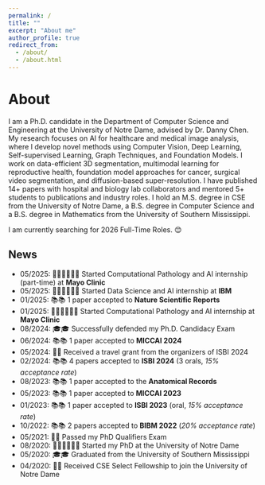 ```yaml
---
permalink: /
title: ""
excerpt: "About me"
author_profile: true
redirect_from: 
  - /about/
  - /about.html
---
```


About
======

I am a Ph.D. candidate in the Department of Computer Science and Engineering at the University of Notre Dame, advised by Dr. Danny Chen. My research focuses on AI for healthcare and medical image analysis, where I develop novel methods using Computer Vision, Deep Learning, Self-supervised Learning, Graph Techniques, and Foundation Models. I work on data-efficient 3D segmentation, multimodal learning for reproductive health, foundation model approaches for cancer, surgical video segmentation, and diffusion-based super-resolution. I have published 14+ papers with hospital and biology lab collaborators and mentored 5+ students to publications and industry roles. I hold an M.S. degree in CSE from the University of Notre Dame, a B.S. degree in Computer Science and a B.S. degree in Mathematics from the University of Southern Mississippi.

I am currently searching for 2026 Full-Time Roles. 😊

News
------
* 05/2025: 👨🏻‍💻👨🏻‍💻 Started Computational Pathology and AI internship (part-time) at **Mayo Clinic**
* 05/2025: 👨🏻‍💻👨🏻‍💻 Started Data Science and AI internship at **IBM**
* 01/2025: 📚📚 1 paper accepted to **Nature Scientific Reports**
* 01/2025: 👨🏻‍💻👨🏻‍💻 Started Computational Pathology and AI internship at **Mayo Clinic**
* 08/2024: 🎓🎓 Successfully defended my Ph.D. Candidacy Exam 
* 06/2024: 📚📚 1 paper accepted to **MICCAI 2024**
* 05/2024: 🎉🎉 Received a travel grant from the organizers of ISBI 2024
* 02/2024: 📚📚 4 papers accepted to **ISBI 2024** (3 orals, _15% acceptance rate_)
* 08/2023: 📚📚 1 paper accepted to the **Anatomical Records**
* 05/2023: 📚📚 1 paper accepted to **MICCAI 2023**
* 01/2023: 📚📚 1 paper accepted to **ISBI 2023** (oral, _15% acceptance rate_)
* 10/2022: 📚📚 2 papers accepted to **BIBM 2022** (_20% acceptance rate_)
* 05/2021: 🎉🎉 Passed my PhD Qualifiers Exam
* 08/2020: 🧑🏻‍🏫🧑🏻‍🏫 Started my PhD at the University of Notre Dame
* 05/2020: 🎓🎓 Graduated from the University of Southern Mississippi 
* 04/2020: 🎉🎉 Received CSE Select Fellowship to join the University of Notre Dame
